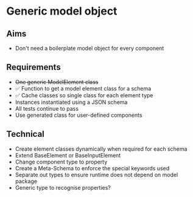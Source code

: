 Generic model object
====================

Aims
----

- Don't need a boilerplate model object for every component

Requirements
------------

- ~~One generic ModelElement class~~
- ✅ Function to get a model element class for a schema
- ✅ Cache classes so single class for each element type
- Instances instantiated using a JSON schema
- All tests continue to pass
- Use generated class for user-defined components

Technical
---------

- Create element classes dynamically when required for each schema
- Extend BaseElement or BaseInputElement
- Change component type to property
- Create a Meta-Schema to enforce the special keywords used
- Separate out types to ensure runtime does not depend on model package
- Generic type to recognise properties?
